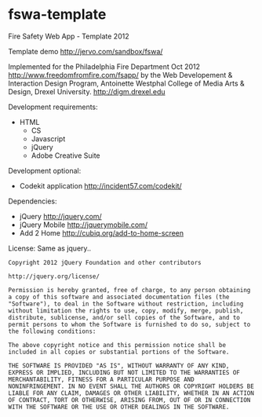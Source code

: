 fswa-template
=============

Fire Safety Web App - Template 2012

Template demo  http://jervo.com/sandbox/fswa/

Implemented for the Philadelphia Fire Department Oct 2012 http://www.freedomfromfire.com/fsapp/ by the Web Developement & Interaction Design Program, Antoinette Westphal College of Media Arts & Design, Drexel University. http://digm.drexel.edu

Development requirements:
  - HTML
	- CS
	- Javascript
	- jQuery
	- Adobe Creative Suite

Development optional:
  - Codekit application http://incident57.com/codekit/

Dependencies:
  - jQuery http://jquery.com/
  - jQuery Mobile http://jquerymobile.com/
  - Add 2 Home http://cubiq.org/add-to-home-screen

License: Same as jquery..

	Copyright 2012 jQuery Foundation and other contributors
	
	http://jquery.org/license/
	
	Permission is hereby granted, free of charge, to any person obtaining
	a copy of this software and associated documentation files (the
	"Software"), to deal in the Software without restriction, including
	without limitation the rights to use, copy, modify, merge, publish,
	distribute, sublicense, and/or sell copies of the Software, and to
	permit persons to whom the Software is furnished to do so, subject to
	the following conditions:
	
	The above copyright notice and this permission notice shall be
	included in all copies or substantial portions of the Software.
	
	THE SOFTWARE IS PROVIDED "AS IS", WITHOUT WARRANTY OF ANY KIND,
	EXPRESS OR IMPLIED, INCLUDING BUT NOT LIMITED TO THE WARRANTIES OF
	MERCHANTABILITY, FITNESS FOR A PARTICULAR PURPOSE AND
	NONINFRINGEMENT. IN NO EVENT SHALL THE AUTHORS OR COPYRIGHT HOLDERS BE
	LIABLE FOR ANY CLAIM, DAMAGES OR OTHER LIABILITY, WHETHER IN AN ACTION
	OF CONTRACT, TORT OR OTHERWISE, ARISING FROM, OUT OF OR IN CONNECTION
	WITH THE SOFTWARE OR THE USE OR OTHER DEALINGS IN THE SOFTWARE.	